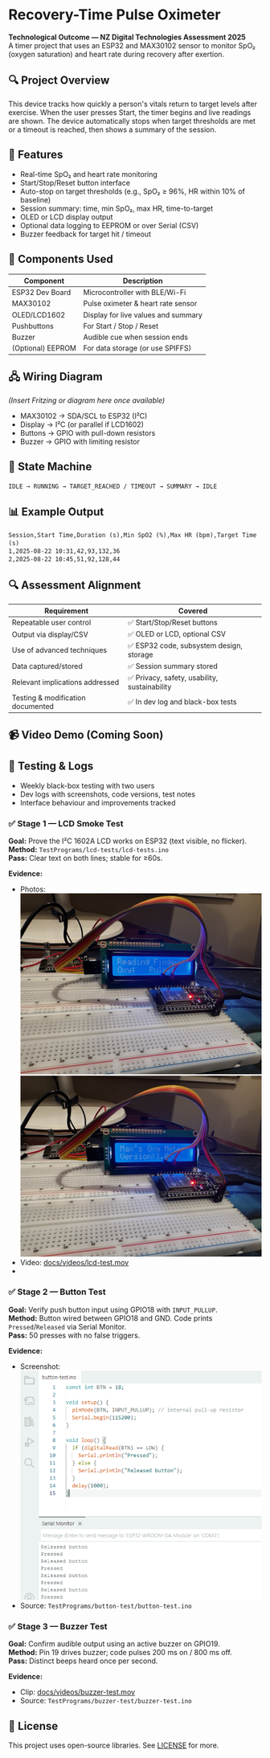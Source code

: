 # Recovery-Time Pulse Oximeter

**Technological Outcome — NZ Digital Technologies Assessment 2025**  
A timer project that uses an ESP32 and MAX30102 sensor to monitor SpO₂ (oxygen saturation) and heart rate during recovery after exertion.

## 🔍 Project Overview

This device tracks how quickly a person's vitals return to target levels after exercise. When the user presses Start, the timer begins and live readings are shown. The device automatically stops when target thresholds are met or a timeout is reached, then shows a summary of the session.

## 🎯 Features

- Real-time SpO₂ and heart rate monitoring
- Start/Stop/Reset button interface
- Auto-stop on target thresholds (e.g., SpO₂ ≥ 96%, HR within 10% of baseline)
- Session summary: time, min SpO₂, max HR, time-to-target
- OLED or LCD display output
- Optional data logging to EEPROM or over Serial (CSV)
- Buzzer feedback for target hit / timeout

## 🧩 Components Used

| Component      | Description                          |
|----------------|--------------------------------------|
| ESP32 Dev Board| Microcontroller with BLE/Wi-Fi       |
| MAX30102       | Pulse oximeter & heart rate sensor   |
| OLED/LCD1602   | Display for live values and summary  |
| Pushbuttons    | For Start / Stop / Reset             |
| Buzzer         | Audible cue when session ends        |
| (Optional) EEPROM | For data storage (or use SPIFFS) |

## 🖧 Wiring Diagram

_(Insert Fritzing or diagram here once available)_

- MAX30102 → SDA/SCL to ESP32 (I²C)
- Display → I²C (or parallel if LCD1602)
- Buttons → GPIO with pull-down resistors
- Buzzer → GPIO with limiting resistor

## 🚦 State Machine

```text
IDLE → RUNNING → TARGET_REACHED / TIMEOUT → SUMMARY → IDLE
```

## 📊 Example Output

```csv
Session,Start Time,Duration (s),Min SpO2 (%),Max HR (bpm),Target Time (s)
1,2025-08-22 10:31,42,93,132,36
2,2025-08-22 10:45,51,92,128,44
```

## 🔍 Assessment Alignment

| Requirement                        | Covered |
|------------------------------------|---------|
| Repeatable user control            | ✅ Start/Stop/Reset buttons |
| Output via display/CSV             | ✅ OLED or LCD, optional CSV |
| Use of advanced techniques         | ✅ ESP32 code, subsystem design, storage |
| Data captured/stored               | ✅ Session summary stored |
| Relevant implications addressed    | ✅ Privacy, safety, usability, sustainability |
| Testing & modification documented  | ✅ In dev log and black-box tests |

## 📹 Video Demo (Coming Soon)

## 🧪 Testing & Logs

- Weekly black-box testing with two users
- Dev logs with screenshots, code versions, test notes
- Interface behaviour and improvements tracked

### ✅ Stage 1 — LCD Smoke Test

**Goal:** Prove the I²C 1602A LCD works on ESP32 (text visible, no flicker).  
**Method:** `TestPrograms/lcd-tests/lcd-tests.ino`  
**Pass:** Clear text on both lines; stable for ≥60s.

**Evidence:**
- Photos:  
  ![LCD test 1](docs/photos/lcd-test-1.jpeg)  
  ![LCD test 2](docs/photos/lcd-test-2.jpeg)
- Video: [docs/videos/lcd-test.mov](docs/videos/lcd-test.mov)
- 
### ✅ Stage 2 — Button Test

**Goal:** Verify push button input using GPIO18 with `INPUT_PULLUP`.  
**Method:** Button wired between GPIO18 and GND. Code prints `Pressed`/`Released` via Serial Monitor.  
**Pass:** 50 presses with no false triggers.

**Evidence:**
- Screenshot:  
  ![Button test serial output](docs/photos/button-test-serial.png)
- Source: `TestPrograms/button-test/button-test.ino`

### ✅ Stage 3 — Buzzer Test

**Goal:** Confirm audible output using an active buzzer on GPIO19.  
**Method:** Pin 19 drives buzzer; code pulses 200 ms on / 800 ms off.  
**Pass:** Distinct beeps heard once per second.

**Evidence:**
- Clip: [docs/videos/buzzer-test.mov](docs/videos/buzzer-test.mov)
- Source: `TestPrograms/buzzer-test/buzzer-test.ino`


## 📄 License

This project uses open-source libraries. See [LICENSE](LICENSE) for more.



